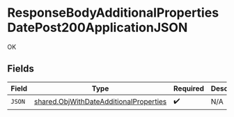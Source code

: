 # ResponseBodyAdditionalPropertiesDatePost200ApplicationJSON

OK


## Fields

| Field                                                                                            | Type                                                                                             | Required                                                                                         | Description                                                                                      |
| ------------------------------------------------------------------------------------------------ | ------------------------------------------------------------------------------------------------ | ------------------------------------------------------------------------------------------------ | ------------------------------------------------------------------------------------------------ |
| `JSON`                                                                                           | [shared.ObjWithDateAdditionalProperties](../../models/shared/objwithdateadditionalproperties.md) | :heavy_check_mark:                                                                               | N/A                                                                                              |